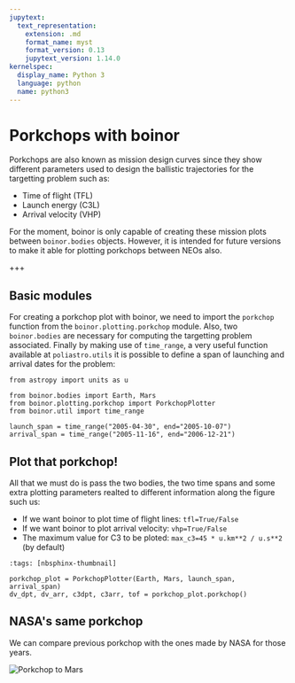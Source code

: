 ```yaml
---
jupytext:
  text_representation:
    extension: .md
    format_name: myst
    format_version: 0.13
    jupytext_version: 1.14.0
kernelspec:
  display_name: Python 3
  language: python
  name: python3
---
```


# Porkchops with boinor

Porkchops are also known as mission design curves since they show different parameters used to design the ballistic trajectories for the targetting problem such as:

* Time of flight (TFL)
* Launch energy (C3L)
* Arrival velocity (VHP)

For the moment, boinor is only capable of creating these mission plots between `boinor.bodies` objects. However, it is intended for future versions to make it able for plotting porkchops between NEOs also.

+++

## Basic modules
For creating a porkchop plot with boinor, we need to import the `porkchop` function from the `boinor.plotting.porkchop` module. Also, two `boinor.bodies` are necessary for computing the targetting problem associated. Finally by making use of `time_range`, a very useful function available at `poliastro.utils` it is possible to define a span of launching and arrival dates for the problem:

```{code-cell}
from astropy import units as u

from boinor.bodies import Earth, Mars
from boinor.plotting.porkchop import PorkchopPlotter
from boinor.util import time_range

launch_span = time_range("2005-04-30", end="2005-10-07")
arrival_span = time_range("2005-11-16", end="2006-12-21")
```

## Plot that porkchop!

All that we must do is pass the two bodies, the two time spans and some extra plotting parameters realted to different information along the figure such us:

* If we want boinor to plot time of flight lines: `tfl=True/False`
* If we want boinor to plot arrival velocity: `vhp=True/False`
* The maximum value for C3 to be ploted: `max_c3=45 * u.km**2 / u.s**2` (by default)

```{code-cell}
:tags: [nbsphinx-thumbnail]

porkchop_plot = PorkchopPlotter(Earth, Mars, launch_span, arrival_span)
dv_dpt, dv_arr, c3dpt, c3arr, tof = porkchop_plot.porkchop()
```

## NASA's same porkchop

We can compare previous porkchop with the ones made by NASA for those years.

![Porkchop to Mars](porkchop_mars.png)
